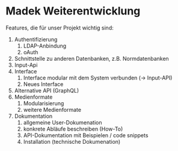 # Madek Weiterentwicklung

Features, die für unser Projekt wichtig sind:

1. Authentifizierung
   1. LDAP-Anbindung
   2. oAuth
2. Schnittstelle zu anderen Datenbanken, z.B. Normdatenbanken
3. Input-Api
4. Interface
   1. Interface modular mit dem System verbunden (&rarr; Input-API)
   2. Neues Interface  
5. Alternative API (GraphQL)
6. Medienformate
   1. Modularisierung
   2. weitere Medienformate
7. Dokumentation
   1. allgemeine User-Dokumenation
   2. konkrete Abläufe beschreiben (How-To)
   3. API-Dokumentation mit Beispielen / code snippets
   4. Installation (technische Dokumenation)
